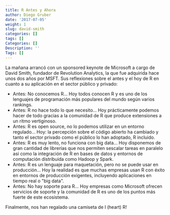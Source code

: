 ```yaml
---
title: R Antes y Ahora
author: Diego Gruber
date: '2017-07-05'
weight: 1
slug: david-smith
categories: []
tags: []
Categories: []
Description: ''
Tags: []
---
```


La mañana arrancó con un sponsored keynote de Microsoft a cargo de David Smith, fundador de Revolution Analytics, la que fue adquirida hace unos dos años por MSFT. Sus reflexiones sobre el antes y el hoy de R en cuanto a su aplicación en el sector público y privado:

- Antes: No conocemos R... Hoy todos conocen R y es uno de los lenguajes de programación más populares del mundo según varios rankings.
- Antes: R no hace todo lo que necesito... Hoy prácticamente podemos hacer de todo gracias a la comunidad de R que produce extensiones a un ritmo vertiginoso.
- Antes: R es open source, no lo podemos utilizar en un entorno regulado... Hoy: la percepción sobre el código abierto ha cambiado y tanto el sector privado como el público lo han adoptado, R incluido.
- Antes: R es muy lento, no funciona con big data... Hoy disponemos de gran cantidad de librerías que nos permiten sescalar tareas en paralelo así como la integración de R en bases de datos y entornos de computación distribuida como Hadoop y Spark.
- Antes: R es un lenguaje para maquetación, pero no se puede usar en producción... Hoy la realidad es que muchas empresas usan R con éxito en entornos de producción exigentes, incluyendo aplicaciones en tiempo real o "big data".
- Antes: No hay soporte para R... Hoy empresas como Microsoft ofrecen servicios de soporte y la comunidad de R es uno de los puntos más fuerte de este ecosistema. 

Finalmente, nos han regalado una camiseta de I (heart) R!
